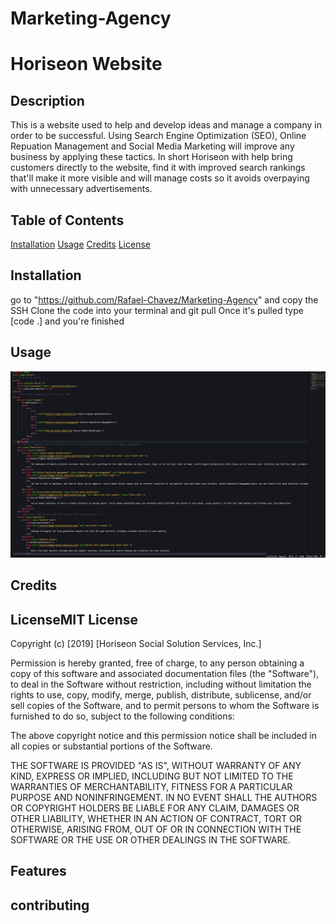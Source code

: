 # Marketing-Agency

# Horiseon Website

## Description 
This is a website used to help and develop ideas and manage a company in order to be successful. Using Search Engine Optimization (SEO), Online Repuation Management and Social Media Marketing will improve any business by applying these tactics. In short Horiseon with help bring customers directly to the website, find it with improved search rankings that'll make it more visible and will manage costs so it avoids overpaying with unnecessary advertisements.

## Table of Contents
[Installation](#installation)
[Usage](#Usage)
[Credits](#Credits)
[License](#License)






## Installation
go to "https://github.com/Rafael-Chavez/Marketing-Agency" and copy the SSH
Clone the code into your terminal and git pull
Once it's pulled type [code .] and you're finished


## Usage
![Marketing_Code](./02-Homework/Develop/assets/images/marketing-code.png)

## Credits

## LicenseMIT License

Copyright (c) [2019] [Horiseon Social Solution Services, Inc.]

Permission is hereby granted, free of charge, to any person obtaining a copy
of this software and associated documentation files (the "Software"), to deal
in the Software without restriction, including without limitation the rights
to use, copy, modify, merge, publish, distribute, sublicense, and/or sell
copies of the Software, and to permit persons to whom the Software is
furnished to do so, subject to the following conditions:

The above copyright notice and this permission notice shall be included in all
copies or substantial portions of the Software.

THE SOFTWARE IS PROVIDED "AS IS", WITHOUT WARRANTY OF ANY KIND, EXPRESS OR
IMPLIED, INCLUDING BUT NOT LIMITED TO THE WARRANTIES OF MERCHANTABILITY,
FITNESS FOR A PARTICULAR PURPOSE AND NONINFRINGEMENT. IN NO EVENT SHALL THE
AUTHORS OR COPYRIGHT HOLDERS BE LIABLE FOR ANY CLAIM, DAMAGES OR OTHER
LIABILITY, WHETHER IN AN ACTION OF CONTRACT, TORT OR OTHERWISE, ARISING FROM,
OUT OF OR IN CONNECTION WITH THE SOFTWARE OR THE USE OR OTHER DEALINGS IN THE
SOFTWARE.



## Features


## contributing
